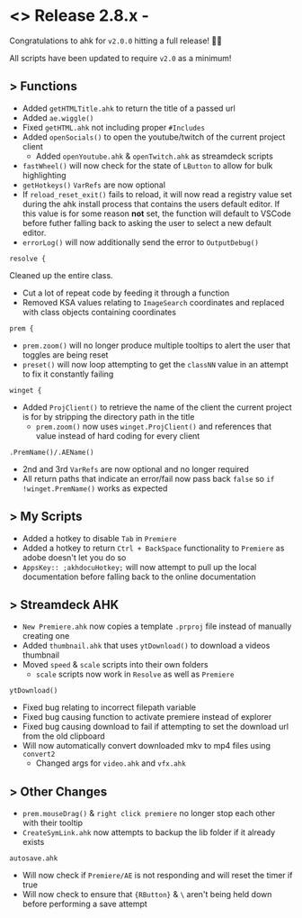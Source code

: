 # <> Release 2.8.x -
Congratulations to ahk for `v2.0.0` hitting a full release! 🎉🎉

All scripts have been updated to require `v2.0` as a minimum!

## > Functions
- Added `getHTMLTitle.ahk` to return the title of a passed url
- Added `ae.wiggle()`
- Fixed `getHTML.ahk` not including proper `#Includes`
- Added `openSocials()` to open the youtube/twitch of the current project client
    - Added `openYoutube.ahk` & `openTwitch.ahk` as streamdeck scripts
- `fastWheel()` will now check for the state of `LButton` to allow for bulk highlighting
- `getHotkeys()` `VarRefs` are now optional
- If `reload_reset_exit()` fails to reload, it will now read a registry value set during the ahk install process that contains the users default editor. If this value is for some reason **not** set, the function will default to VSCode before futher falling back to asking the user to select a new default editor.
- `errorLog()` will now additionally send the error to `OutputDebug()`

`resolve {`

Cleaned up the entire class.

- Cut a lot of repeat code by feeding it through a function
- Removed KSA values relating to `ImageSearch` coordinates and replaced with class objects containing coordinates

`prem {`
- `prem.zoom()` will no longer produce multiple tooltips to alert the user that toggles are being reset
- `preset()` will now loop attempting to get the `classNN` value in an attempt to fix it constantly failing

`winget {`
- Added `ProjClient()` to retrieve the name of the client the current project is for by stripping the directory path in the title
    - `prem.zoom()` now uses `winget.ProjClient()` and references that value instead of hard coding for every client

`.PremName()/.AEName()`
- 2nd and 3rd `VarRefs` are now optional and no longer required
- All return paths that indicate an error/fail now pass back `false` so `if !winget.PremName()` works as expected

## > My Scripts
- Added a hotkey to disable `Tab` in `Premiere`
- Added a hotkey to return `Ctrl + BackSpace` functionality to `Premiere` as adobe doesn't let you do so
- `AppsKey:: ;akhdocuHotkey;` will now attempt to pull up the local documentation before falling back to the online documentation

## > Streamdeck AHK
- `New Premiere.ahk` now copies a template `.prproj` file instead of manually creating one
- Added `thumbnail.ahk` that uses `ytDownload()` to download a videos thumbnail
- Moved `speed` & `scale` scripts into their own folders
    - `scale` scripts now work in `Resolve` as well as `Premiere`

`ytDownload()`
- Fixed bug relating to incorrect filepath variable
- Fixed bug causing function to activate premiere instead of explorer
- Fixed bug causing download to fail if attempting to set the download url from the old clipboard
- Will now automatically convert downloaded mkv to mp4 files using `convert2`
    - Changed args for `video.ahk` and `vfx.ahk`

## > Other Changes
- `prem.mouseDrag()` & `right click premiere` no longer stop each other with their tooltip
- `CreateSymLink.ahk` now attempts to backup the lib folder if it already exists

`autosave.ahk`
- Will now check if `Premiere/AE` is not responding and will reset the timer if true
- Will now check to ensure that `{RButton}` & `\` aren't being held down before performing a save attempt